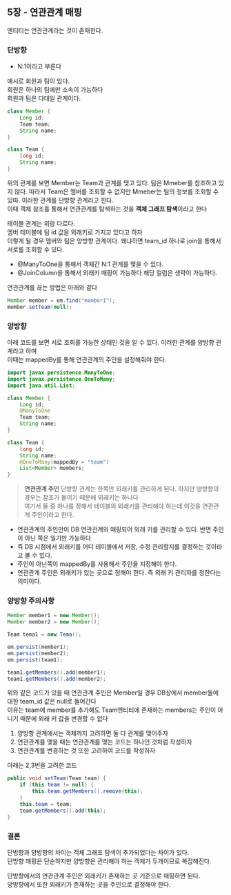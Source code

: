 ## 5장 - 연관관계 매핑
엔티티는 연관관계라는 것이 존재한다.  

### 단방향 
- N:1이라고 부른다

예시로 회원과 팀이 있다.  
회원은 하나의 팀에만 소속이 가능하다  
회원과 팀은 다대일 관계이다.

```java
class Member {
    Long id;
    Team team;
    String name;
}

class Team {
    long id;
    String name;
}
```

위의 관계를 보면 Member는 Team과 관계를 맺고 있다. 팀은 Mmeber를 참조하고 있지 않다. 따라서 
Team은 멤버를 조회할 수 없지만 Mmeber는 팀의 정보를 조회할 수 있따. 이러한 관계를 단방향 관계라고 한다.  
이때 객체 참조를 통해서 연관관계를 탐색하는 것을 **객체 그래프 탐색**이라고 한다  

테이블 관계는 위랑 다르다.  
멤버 테이블에 팀 id 값을 외래키로 가지고 있다고 하자  
이렇게 될 경우 멤버와 팀은 양방향 관계이다. 왜냐하면 team_id 하나로 join을 통해서 서로를 조회할 수 있다.

- @ManyToOne을 통해서 객체간 N:1 관계를 맺을 수 있다.
- @JoinColumn을 통해서 외래키 매핑이 가능하다 해당 컬럼은 생략이 가능하다.

연관관계를 끊는 방법은 아래와 같다
```java
Member member = em.find("member1");
member.setTeam(null);
```

### 양방향
아래 코드를 보면 서로 조회를 가능한 상태인 것을 알 수 있다. 이러한 관계를 양방향 관계라고 하며  
이때는 mappedBy를 통해 연관관계의 주인을 설정해줘야 한다.

```java
import javax.persistence.ManyToOne;
import javax.persistence.OneToMany;
import java.util.List;

class Member {
    Long id;
    @ManyToOne
    Team team;
    String name;
}

class Team {
    long id;
    String name;
    @OneToMany(mappedBy = "team")
    List<Member> members;
}
```

> **연관관계 주인**
> 단방향 관계는 한쪽만 외래키를 관리하게 된다. 하지만 양방향의 경우는 참조가 둘이기 때문에 외래키는 하나다  
> 여기서 둘 중 하나를 정해서 테이블의 외래키를 관리해야 하는데 이것을 연관관계 주인이라고 한다.  

- 연관관계의 주인만이 DB 연관관계와 매핑되어 외래 키를 관리할 수 있다. 반면 주인이 아닌 쪽은 일기만 가능하다
- 즉 DB 시점에서 외래키를 어디 테이블에서 저장, 수정 관리할지를 결정하는 것이라고 볼 수 있다.
- 주인이 아닌쪽이 mappedBy를 사용해서 주인을 지정해야 한다.
- 연관관계 주인은 외래키가 있는 곳으로 정해야 한다. 즉 외래 키 관리자를 정한다는 의미이다.

### 양방향 주의사항

```java
Member member1 = new Member();
Member member2 = new Member();

Team tema1 = new Tema();

em.persist(member1);
em.persist(member2);
em.persist(team1);

team1.getMembers().add(member1);
team1.getMembers().add(member2);
```
위와 같은 코드가 있을 때 연관관계 주인은 Member일 경우 DB상에서 member들에 대한 team_id 값은 null로 들어간다  
이유는 team에 member를 추가해도 Team엔티티에 존재하는 members는 주인이 아니기 때문에 외래 키 값을 변경할 수 없다  

1. 양방항 관계에서는 객체까지 고려하면 둘 다 관계를 맺어주자
2. 연관관계를 맺을 때는 연관관계를 맺는 코드는 하나인 것처럼 작성하자 
3. 연관관계를 변경하는 것 또한 고려하여 코드를 작성하자

아래는 2,3번을 고려한 코드
```java
public void setTeam(Team team) {
    if (this.team != null) {
        this.team.getMembers().remove(this);
    }
    this.team = team;
    team.getMembers().add(this);
}
```
### 결론
단방향과 양방향의 차이는 객체 그래프 탐색이 추가되었다는 차이가 있다.  
단방향 매핑은 단순하지만 양방향은 관리해야 하는 객체가 두개이므로 복잡해진다.

단방향에서의 연관관계 주인은 외래키가 존재하는 곳 기준으로 매핑하면 된다.  
양방향에서 또한 외래키가 존재하는 곳을 주인으로 결정해야 한다.
